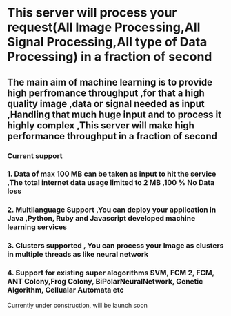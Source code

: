# This server will process your request(All Image Processing,All Signal Processing,All type of Data Processing) in a fraction of second

## The main aim of machine learning is to provide high perfromance throughput ,for that a high quality image ,data or signal needed as input ,Handling that much huge input and to process it highly complex ,This server will make high performance throughput in a fraction of second

### Current support
### 1. Data of max 100 MB can be taken as input to hit the service ,The total internet data usage limited to 2 MB ,100 % No Data loss
### 2. Multilanguage Support ,You can deploy your application in Java ,Python, Ruby and Javascript developed machine learning services
### 3. Clusters supported , You can process your Image as clusters in multiple threads as like neural network
### 4. Support for existing super alogorithms SVM, FCM 2, FCM, ANT Colony,Frog Colony, BiPolarNeuralNetwork, Genetic Algorithm, Cellualar Automata etc

Currently under construction, will be launch soon
